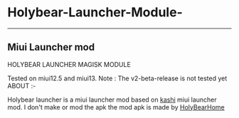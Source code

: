 # Holybear-Launcher-Module-
------------------
Miui Launcher mod 
------------------
HOLYBEAR LAUNCHER MAGISK MODULE

Tested on miui12.5 and miui13. 
Note : The v2-beta-release is not tested yet
ABOUT :-

Holybear launcher is a miui launcher mod based on [kashi](https://t.me/kashis_cringey_stuffs) miui launcher mod.
I don't make or mod the apk the mod apk is made by [HolyBearHome](https://t.me/HolyBearHome)
